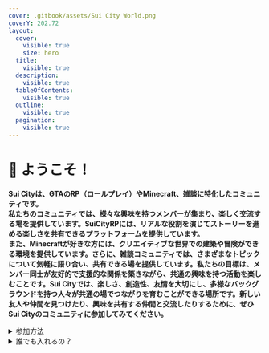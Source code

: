 ```yaml
---
cover: .gitbook/assets/Sui City World.png
coverY: 202.72
layout:
  cover:
    visible: true
    size: hero
  title:
    visible: true
  description:
    visible: true
  tableOfContents:
    visible: true
  outline:
    visible: true
  pagination:
    visible: true
---
```


# 👋 ようこそ！

**Sui Cityは、GTAのRP（ロールプレイ）やMinecraft、雑談に特化したコミュニティです。**\
**私たちのコミュニティでは、様々な興味を持つメンバーが集まり、楽しく交流する場を提供しています。SuiCityRPには、リアルな役割を演じてストーリーを進める楽しさを共有できるプラットフォームを提供しています。**\
**また、Minecraftが好きな方には、クリエイティブな世界での建築や冒険ができる環境を提供しています。さらに、雑談コミュニティでは、さまざまなトピックについて気軽に語り合い、共有できる場を提供しています。私たちの目標は、メンバー同士が友好的で支援的な関係を築きながら、共通の興味を持つ活動を楽しむことです。Sui Cityでは、楽しさ、創造性、友情を大切にし、多様なバックグラウンドを持つ人々が共通の場でつながりを育むことができる場所です。新しい友人や仲間を見つけたり、興味を共有する仲間と交流したりするために、ぜひSui Cityのコミュニティに参加してみてください。**

<details>

<summary>参加方法</summary>

簡単です!。Discordに参加し、電話番号認証をすることです。\
Discordはこちら➡discord.gg/YzEY9PYBJa

</details>

<details>

<summary>誰でも入れるの？</summary>

A.いいえすべての人が入れるわけではありません。

・日本語がわかる方。

・マナーリテラシーがある方

・電話番号認証をしている方

のみが参加できるサーバーとなっております。

</details>

